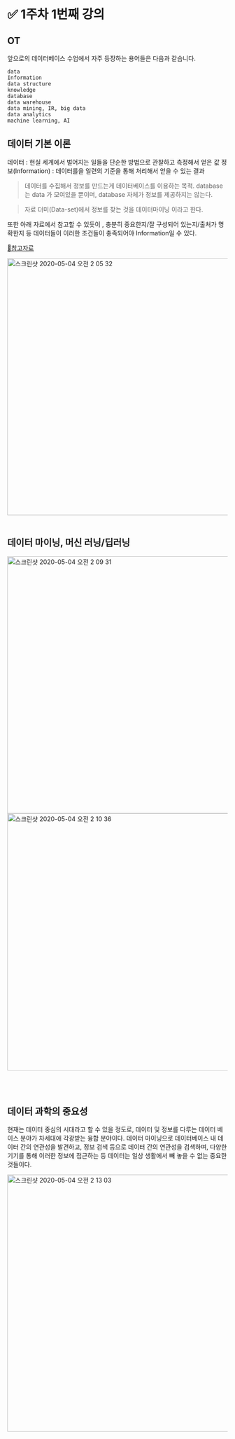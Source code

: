 # ✅  1주차 1번째 강의

## OT

앞으로의 데이터베이스 수업에서 자주 등장하는 용어들은 다음과 같습니다.

```
data               
Information
data structure
knowledge
database
data warehouse
data mining, IR, big data
data analytics
machine learning, AI 
```

## 데이터 기본 이론

데이터 : 현실 세계에서 벌어지는 일들을 단순한 방법으로 관찰하고 측정해서 얻은 값
정보(Information) : 데이터를을 일련의 기준을 통해 처리해서 얻을 수 있는 결과

> 데이터를 수집해서 정보를 만드는게 데이터베이스를 이용하는 목적.
database 는 data 가 모여있을 뿐이며,  database 자체가 정보를 제공하지는 않는다.

> 자료 더미(Data-set)에서 정보를 찾는 것을 데이터마이닝 이라고 한다.

또한 아래 자료에서 참고할 수 있듯이 , 충분히 중요한지/잘 구성되어 있는지/출처가 명확한지 등 데이터들이 이러한 조건들이 충족되어야 Information일 수 있다.

[🔗참고자료](https://blog.lael.be/post/164)


<img width="587" alt="스크린샷 2020-05-04 오전 2 05 32" src="https://user-images.githubusercontent.com/35520314/80920586-bd1deb00-8dab-11ea-9213-078008d161f7.png">
<br><br>

## 데이터 마이닝, 머신 러닝/딥러닝

<img width="587" alt="스크린샷 2020-05-04 오전 2 09 31" src="https://user-images.githubusercontent.com/35520314/80920680-4c2b0300-8dac-11ea-9f19-fc6a16b7e52b.png">
<img width="587" alt="스크린샷 2020-05-04 오전 2 10 36" src="https://user-images.githubusercontent.com/35520314/80920697-7250a300-8dac-11ea-86cd-f1456112c97c.png">

<br><br>

## 데이터 과학의 중요성

현재는 데이터 중심의 시대라고 할 수 있을 정도로, 데이터 및 정보를 다루는 데이터 베이스 분야가 차세대애 각광받는 융합 분야이다. 데이터 마이닝으로 데이터베이스 내
데이터 간의 연관성을 발견하고, 정보 검색 등으로 데이터 간의 연관성을 검색하며, 다양한 기기를 통해 이러한 정보에 접근하는 등 데이터는 일상 생활에서 빼 놓을 수 없는 중요한 것들이다.
<br>

<img width="587" alt="스크린샷 2020-05-04 오전 2 13 03" src="https://user-images.githubusercontent.com/35520314/80920746-ca87a500-8dac-11ea-8db3-3eeaaad69ce2.png">
